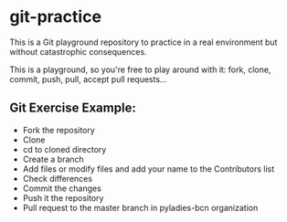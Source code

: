 git-practice
============

This is a Git playground repository to practice in a real environment but without catastrophic consequences.

This is a playground, so you're free to play around with it: fork, clone, commit, push, pull, accept pull requests...


Git Exercise Example:
----

- Fork the repository
- Clone
- cd to cloned directory
- Create a branch
- Add files or modify files and add your name to the Contributors list
- Check differences
- Commit the changes
- Push it the repository
- Pull request to the master branch in pyladies-bcn organization
